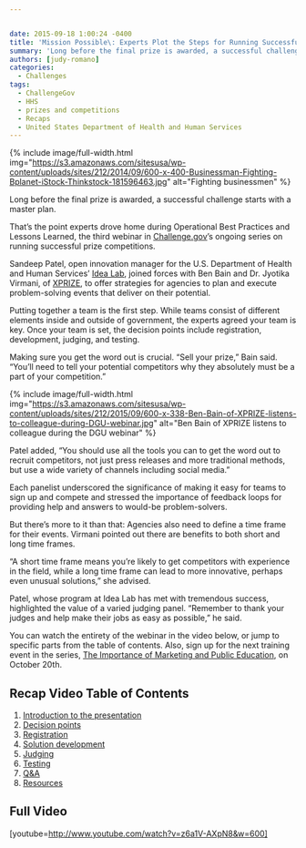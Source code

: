 ```yaml
---


date: 2015-09-18 1:00:24 -0400
title: 'Mission Possible\: Experts Plot the Steps for Running Successful Prize Competitions'
summary: 'Long before the final prize is awarded, a successful challenge starts with a master plan. That&rsquo;s the point experts drove home during Operational Best Practices and Lessons Learned, the third webinar in Challenge.gov&rsquo;s ongoing series on running successful prize competitions. Sandeep Patel, open innovation manager for the U.S. Department of Health and Human Services&amp;#8217;&nbsp;Idea Lab,'
authors: [judy-romano]
categories:
  - Challenges
tags:
  - ChallengeGov
  - HHS
  - prizes and competitions
  - Recaps
  - United States Department of Health and Human Services
---
```



{% include image/full-width.html img="https://s3.amazonaws.com/sitesusa/wp-content/uploads/sites/212/2014/09/600-x-400-Businessman-Fighting-Bplanet-iStock-Thinkstock-181596463.jpg" alt="Fighting businessmen" %} 

Long before the final prize is awarded, a successful challenge starts with a master plan.

That’s the point experts drove home during Operational Best Practices and Lessons Learned, the third webinar in [Challenge.gov](http://www.challenge.gov)’s ongoing series on running successful prize competitions.

Sandeep Patel, open innovation manager for the U.S. Department of Health and Human Services&#8217; [Idea Lab](http://www.hhs.gov/idealab/), joined forces with Ben Bain and Dr. Jyotika Virmani, of [XPRIZE](http://www.xprize.org), to offer strategies for agencies to plan and execute problem-solving events that deliver on their potential.

Putting together a team is the first step. While teams consist of different elements inside and outside of government, the experts agreed your team is key. Once your team is set, the decision points include registration, development, judging, and testing.

Making sure you get the word out is crucial. “Sell your prize,” Bain said. “You’ll need to tell your potential competitors why they absolutely must be a part of your competition.”


{% include image/full-width.html img="https://s3.amazonaws.com/sitesusa/wp-content/uploads/sites/212/2015/09/600-x-338-Ben-Bain-of-XPRIZE-listens-to-colleague-during-DGU-webinar.jpg" alt="Ben Bain of XPRIZE listens to colleague during the DGU webinar" %}

Patel added, “You should use all the tools you can to get the word out to recruit competitors, not just press releases and more traditional methods, but use a wide variety of channels including social media.”

Each panelist underscored the significance of making it easy for teams to sign up and compete and stressed the importance of feedback loops for providing help and answers to would-be problem-solvers.

But there’s more to it than that: Agencies also need to define a time frame for their events. Virmani pointed out there are benefits to both short and long time frames.

“A short time frame means you’re likely to get competitors with experience in the field, while a long time frame can lead to more innovative, perhaps even unusual solutions,” she advised.

Patel, whose program at Idea Lab has met with tremendous success, highlighted the value of a varied judging panel. “Remember to thank your judges and help make their jobs as easy as possible,” he said.

You can watch the entirety of the webinar in the video below, or jump to specific parts from the table of contents. Also, sign up for the next training event in the series, [The Importance of Marketing and Public Education](https://www.WHATEVER/event/module-4-the-importance-of-marketing-and-public-education/), on October 20th.

## Recap Video Table of Contents

  1. [Introduction to the presentation](https://www.youtube.com/watch?v=z6a1V-AXpN8#t=0m0s)
  2. [Decision points](https://www.youtube.com/watch?v=z6a1V-AXpN8#t=2m21s)
  3. [Registration](https://www.youtube.com/watch?v=z6a1V-AXpN8#t=9m41s)
  4. [Solution development](https://www.youtube.com/watch?v=z6a1V-AXpN8#t=19m21s)
  5. [Judging](https://www.youtube.com/watch?v=z6a1V-AXpN8#t=26m11s)
  6. [Testing](https://www.youtube.com/watch?v=z6a1V-AXpN8#t=34m33s)
  7. [Q&A](https://www.youtube.com/watch?v=z6a1V-AXpN8#t=43m24s)
  8. [Resources](https://www.youtube.com/watch?v=z6a1V-AXpN8#t=59m21s)

## Full Video

[youtube=http://www.youtube.com/watch?v=z6a1V-AXpN8&w=600]